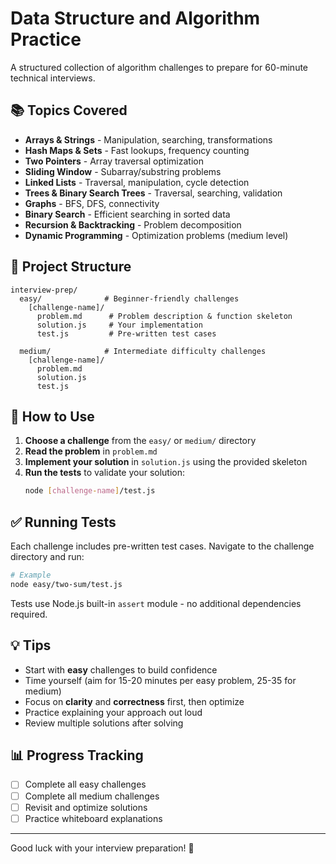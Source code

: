 # Data Structure and Algorithm Practice

A structured collection of algorithm challenges to prepare for 60-minute technical interviews.

## 📚 Topics Covered

- **Arrays & Strings** - Manipulation, searching, transformations
- **Hash Maps & Sets** - Fast lookups, frequency counting
- **Two Pointers** - Array traversal optimization
- **Sliding Window** - Subarray/substring problems
- **Linked Lists** - Traversal, manipulation, cycle detection
- **Trees & Binary Search Trees** - Traversal, searching, validation
- **Graphs** - BFS, DFS, connectivity
- **Binary Search** - Efficient searching in sorted data
- **Recursion & Backtracking** - Problem decomposition
- **Dynamic Programming** - Optimization problems (medium level)

## 📁 Project Structure

```
interview-prep/
  easy/              # Beginner-friendly challenges
    [challenge-name]/
      problem.md      # Problem description & function skeleton
      solution.js     # Your implementation
      test.js         # Pre-written test cases

  medium/            # Intermediate difficulty challenges
    [challenge-name]/
      problem.md
      solution.js
      test.js
```

## 🚀 How to Use

1. **Choose a challenge** from the `easy/` or `medium/` directory
2. **Read the problem** in `problem.md`
3. **Implement your solution** in `solution.js` using the provided skeleton
4. **Run the tests** to validate your solution:
   ```bash
   node [challenge-name]/test.js
   ```

## ✅ Running Tests

Each challenge includes pre-written test cases. Navigate to the challenge directory and run:

```bash
# Example
node easy/two-sum/test.js
```

Tests use Node.js built-in `assert` module - no additional dependencies required.

## 💡 Tips

- Start with **easy** challenges to build confidence
- Time yourself (aim for 15-20 minutes per easy problem, 25-35 for medium)
- Focus on **clarity** and **correctness** first, then optimize
- Practice explaining your approach out loud
- Review multiple solutions after solving

## 📊 Progress Tracking

- [ ] Complete all easy challenges
- [ ] Complete all medium challenges
- [ ] Revisit and optimize solutions
- [ ] Practice whiteboard explanations

---

Good luck with your interview preparation! 🎯
